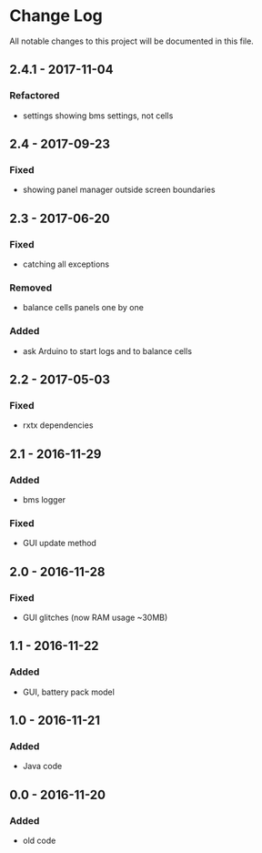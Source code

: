 # Change Log
All notable changes to this project will be documented in this file.

## 2.4.1 - 2017-11-04

### Refactored
- settings showing bms settings, not cells

## 2.4 - 2017-09-23

### Fixed
- showing panel manager outside screen boundaries

## 2.3 - 2017-06-20

### Fixed
- catching all exceptions

### Removed
- balance cells panels one by one

### Added
- ask Arduino to start logs and to balance cells

## 2.2 - 2017-05-03

### Fixed
- rxtx dependencies

## 2.1 - 2016-11-29

### Added
- bms logger

### Fixed
- GUI update method

## 2.0 - 2016-11-28

### Fixed
- GUI glitches (now RAM usage ~30MB)

## 1.1 - 2016-11-22

### Added
- GUI, battery pack model

## 1.0 - 2016-11-21

### Added
- Java code

## 0.0 - 2016-11-20
### Added
- old code
